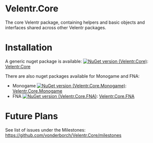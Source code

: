 # Velentr.Core
The core Velentr package, containing helpers and basic objects and interfaces shared across other Velentr packages.

# Installation
A generic nuget package is available: [![NuGet version (Velentr.Core)](https://img.shields.io/nuget/v/Velentr.Core.svg?style=flat-square)](https://www.nuget.org/packages/Velentr.Core/): [Velentr.Core](https://www.nuget.org/packages/Velentr.Core/)

There are also nuget packages available for Monogame and FNA:
- Monogame [![NuGet version (Velentr.Core.Monogame)](https://img.shields.io/nuget/v/Velentr.Core.Monogame.svg?style=flat-square)](https://www.nuget.org/packages/Velentr.Core.Monogame/): [Velentr.Core.Monogame](https://www.nuget.org/packages/Velentr.Core.Monogame/)
- FNA [![NuGet version (Velentr.Core.FNA)](https://img.shields.io/nuget/v/Velentr.Core.FNA.svg?style=flat-square)](https://www.nuget.org/packages/Velentr.Core.FNA/): [Velentr.Core.FNA](https://www.nuget.org/packages/Velentr.Core.FNA/)

# Future Plans
See list of issues under the Milestones: https://github.com/vonderborch/Velentr.Core/milestones
